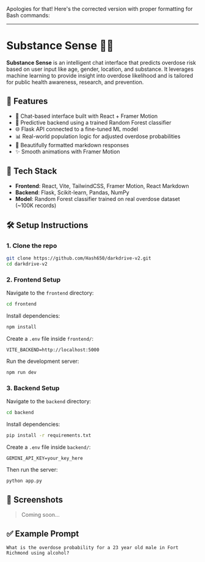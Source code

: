 Apologies for that! Here's the corrected version with proper formatting for Bash commands:

---

# Substance Sense 🧠💊

**Substance Sense** is an intelligent chat interface that predicts overdose risk based on user input like age, gender, location, and substance. It leverages machine learning to provide insight into overdose likelihood and is tailored for public health awareness, research, and prevention.

## 🧩 Features

- 💬 Chat-based interface built with React + Framer Motion
- 🔮 Predictive backend using a trained Random Forest classifier
- 🌐 Flask API connected to a fine-tuned ML model
- 📊 Real-world population logic for adjusted overdose probabilities
- 📖 Beautifully formatted markdown responses
- ✨ Smooth animations with Framer Motion

## 🚀 Tech Stack

- **Frontend**: React, Vite, TailwindCSS, Framer Motion, React Markdown
- **Backend**: Flask, Scikit-learn, Pandas, NumPy
- **Model**: Random Forest classifier trained on real overdose dataset (~100K records)

## 🛠️ Setup Instructions

### 1. Clone the repo

```bash
git clone https://github.com/Hash650/darkdrive-v2.git
cd darkdrive-v2
```

### 2. Frontend Setup

Navigate to the `frontend` directory:

```bash
cd frontend
```

Install dependencies:

```bash
npm install
```

Create a `.env` file inside `frontend/`:

```
VITE_BACKEND=http://localhost:5000
```

Run the development server:

```bash
npm run dev
```

### 3. Backend Setup

Navigate to the `backend` directory:

```bash
cd backend
```

Install dependencies:

```bash
pip install -r requirements.txt
```

Create a `.env` file inside `backend/`:

```
GEMINI_API_KEY=your_key_here
```

Then run the server:

```bash
python app.py
```

## 📸 Screenshots

> Coming soon...

## ✅ Example Prompt

```
What is the overdose probability for a 23 year old male in Fort Richmond using alcohol?
```
